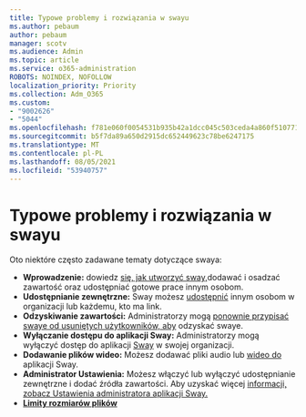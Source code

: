 ```yaml
---
title: Typowe problemy i rozwiązania w swayu
ms.author: pebaum
author: pebaum
manager: scotv
ms.audience: Admin
ms.topic: article
ms.service: o365-administration
ROBOTS: NOINDEX, NOFOLLOW
localization_priority: Priority
ms.collection: Adm_O365
ms.custom:
- "9002626"
- "5044"
ms.openlocfilehash: f781e060f0054531b935b42a1dcc045c503ceda4a860f510771e6cd01ec4f399
ms.sourcegitcommit: b5f7da89a650d2915dc652449623c78be6247175
ms.translationtype: MT
ms.contentlocale: pl-PL
ms.lasthandoff: 08/05/2021
ms.locfileid: "53940757"
---
```

# <a name="sway-common-issues-and-solutions"></a>Typowe problemy i rozwiązania w swayu

Oto niektóre często zadawane tematy dotyczące swaya:

- **Wprowadzenie:** dowiedz [się, jak utworzyć sway,](https://support.office.com/article/getting-started-with-sway-2076c468-63f4-4a89-ae5f-424796714a8a)dodawać i osadzać zawartość oraz udostępniać gotowe prace innym osobom.
- **Udostępnianie zewnętrzne:** Sway możesz [udostępnić](https://support.microsoft.com/en-us/office/share-your-sway-1cf853b8-ef7e-46b0-b704-003e58d28998?ui=en-us&rs=en-us&ad=us) innym osobom w organizacji lub każdemu, kto ma link.
- **Odzyskiwanie zawartości:** Administratorzy mogą [ponownie przypisać swaye od usuniętych użytkowników, aby](https://support.office.com/article/Reassign-Sways-from-a-deleted-user-account-Admin-Help-9580E618-3C3E-4D28-A6EF-74C00A997248) odzyskać swaye.
- **Wyłączanie dostępu do aplikacji Sway:** Administratorzy mogą wyłączyć dostęp do aplikacji [Sway](https://docs.microsoft.com/office365/enterprise/powershell/disable-access-to-sway-with-office-365-powershell) w swojej organizacji.
- **Dodawanie plików wideo:** Możesz dodawać pliki audio lub [wideo do](https://support.office.com/article/Add-video-and-audio-files-into-Sway-d2f14842-e103-49c0-9da2-0fbcfcad381f) aplikacji Sway.
- **Administrator Ustawienia:** Możesz włączyć lub wyłączyć udostępnianie zewnętrzne i dodać źródła zawartości. Aby uzyskać więcej [informacji, zobacz Ustawienia administratora aplikacji Sway.](https://support.office.com/article/Administrator-settings-for-Sway-d298e79b-b6ab-44c6-9239-aa312f5784d4)
- **[Limity rozmiarów plików](https://support.office.com/article/File-size-limits-in-Sway-4db21bc6-b42b-499f-9272-66e089db109f)**
